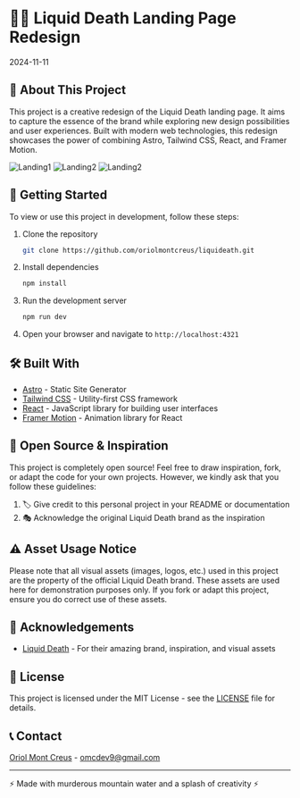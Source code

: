 # 🌊💀 Liquid Death Landing Page Redesign

2024-11-11


## 📜 About This Project

This project is a creative redesign of the Liquid Death landing page. It aims to capture the essence of the brand while exploring new design possibilities and user experiences. Built with modern web technologies, this redesign showcases the power of combining Astro, Tailwind CSS, React, and Framer Motion.

![Landing1](./README_ASSETS/landing1.webp)
![Landing2](./README_ASSETS/landing2.webp)
![Landing2](./README_ASSETS/lighthouse.webp)

## 🚀 Getting Started

To view or use this project in development, follow these steps:

1. Clone the repository

   ``` bash
   git clone https://github.com/oriolmontcreus/liquideath.git
   ```

2. Install dependencies

   ``` bash
   npm install
   ```

3. Run the development server

   ``` bash
   npm run dev
   ```

4. Open your browser and navigate to `http://localhost:4321`

## 🛠️ Built With

- [Astro](https://astro.build/) - Static Site Generator
- [Tailwind CSS](https://tailwindcss.com/) - Utility-first CSS framework
- [React](https://reactjs.org/) - JavaScript library for building user interfaces
- [Framer Motion](https://www.framer.com/motion/) - Animation library for React

## 🧪 Open Source & Inspiration

This project is completely open source! Feel free to draw inspiration, fork, or adapt the code for your own projects. However, we kindly ask that you follow these guidelines:

1. 🏷️ Give credit to this personal project in your README or documentation
2. 🎭 Acknowledge the original Liquid Death brand as the inspiration

## ⚠️ Asset Usage Notice

Please note that all visual assets (images, logos, etc.) used in this project are the property of the official Liquid Death brand. These assets are used here for demonstration purposes only. If you fork or adapt this project, ensure you do correct use of these assets.

## 🌟 Acknowledgements

- [Liquid Death](https://liquiddeath.com/) - For their amazing brand, inspiration, and visual assets

## 📝 License

This project is licensed under the MIT License - see the [LICENSE](LICENSE) file for details.

## 📞 Contact

[Oriol Mont Creus](https://bento.me/omont-dev) - <omcdev9@gmail.com>

---

⚡️ Made with murderous mountain water and a splash of creativity ⚡️

